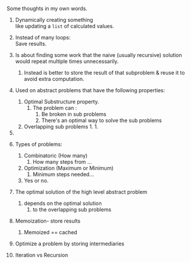 
Some thoughts in my own words.  

1. Dynamically creating something  
    like updating a `list` of calculated values. 

1. Instead of many loops:   
    Save results. 

1. Is about finding some work that the naive (usually recursive) solution would repeat multiple times unnecessarily.
   1. Instead is better to store the result of that subproblem & reuse it to avoid extra computation.
1. Used on abstract problems that have the following properties:
   1. Optimal Substructure property.
      1. The problem can :
         1. Be broken in sub problems 
         1. There's an optimal way to solve the sub problems 
   1. Overlapping sub problems 
      1.
      1. 
1.
1. Types of problems:  
   1. Combinatoric (How many)
      1. How many steps from ...
   1. Optimization (Maximum or Minimum)
      1. Minimum steps needed...
   1. Yes or no.  
1. The optimal solution of the high level abstract problem 
   1. depends on the optimal solution 
      1. to the overlapping sub problems 

1. Memoization- store results 
   1. Memoized == cached
1. Optimize a problem by storing intermediaries 

1. Iteration vs Recursion 
